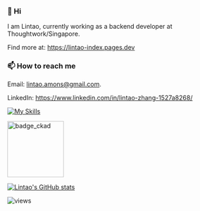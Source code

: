 ### 👋 Hi

I am Lintao, currently working as a backend developer at Thoughtwork/Singapore.

Find more at: https://lintao-index.pages.dev

### 📫 How to reach me

Email: [lintao.amons@gmail.com](mailto:lintao.amons@gmail.com).

LinkedIn: https://www.linkedin.com/in/lintao-zhang-1527a8268/


[![My Skills](https://skillicons.dev/icons?i=java,kotlin,spring,vim,kubernetes,docker,aws,bash,python,lua,go,js,ts,react,html,css,jenkins,postgres,mysql,mongodb)](https://skillicons.dev)

<img alt='badge_ckad' src="https://user-images.githubusercontent.com/24785373/206426236-a78f59dc-e6dc-4b92-a0c4-4cd7ab8e3649.png" width="auto" height="128" />

[![Lintao's GitHub stats](https://github-readme-stats.vercel.app/api?username=LintaoAmons)](https://github.com/LintaoAmons/github-readme-stats) 

<img src="https://komarev.com/ghpvc/?username=LintaoAmons" alt="views" />
